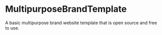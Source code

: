 # MultipurposeBrandTemplate
A basic multipurpose brand website template that is open source and free to use.
